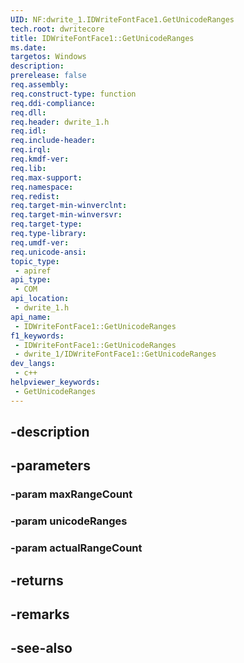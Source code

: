 ```yaml
---
UID: NF:dwrite_1.IDWriteFontFace1.GetUnicodeRanges
tech.root: dwritecore
title: IDWriteFontFace1::GetUnicodeRanges
ms.date: 
targetos: Windows
description: 
prerelease: false
req.assembly: 
req.construct-type: function
req.ddi-compliance: 
req.dll: 
req.header: dwrite_1.h
req.idl: 
req.include-header: 
req.irql: 
req.kmdf-ver: 
req.lib: 
req.max-support: 
req.namespace: 
req.redist: 
req.target-min-winverclnt: 
req.target-min-winversvr: 
req.target-type: 
req.type-library: 
req.umdf-ver: 
req.unicode-ansi: 
topic_type:
 - apiref
api_type:
 - COM
api_location:
 - dwrite_1.h
api_name:
 - IDWriteFontFace1::GetUnicodeRanges
f1_keywords:
 - IDWriteFontFace1::GetUnicodeRanges
 - dwrite_1/IDWriteFontFace1::GetUnicodeRanges
dev_langs:
 - c++
helpviewer_keywords:
 - GetUnicodeRanges
---
```


## -description

## -parameters

### -param maxRangeCount

### -param unicodeRanges

### -param actualRangeCount

## -returns

## -remarks

## -see-also

